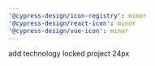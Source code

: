```yaml
---
'@cypress-design/icon-registry': minor
'@cypress-design/react-icon': minor
'@cypress-design/vue-icon': minor
---
```


add technology locked project 24px
